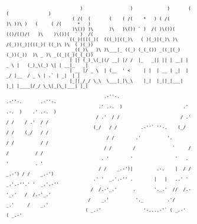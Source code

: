 

                                )                  )             )       (   (               )             
                             ( /(  (       (    ( /(    *   ) ( /(       )\ ))\ )   (     ( /(      *   )  
                             )\()) )\      )\   )\()) ` )  /( )\())(    (()/(()/(   )\    )\())(  ` )  /(  
                            ((_)((((_)(  (((_)|((_)\   ( )(_)|(_)\ )\    /(_))(_)|(((_)( ((_)\ )\  ( )(_)) 
                             _((_)\ _ )\ )\___|_ ((_) (_(_()) _((_|(_)  (_))(_))  )\ _ )\ _((_|(_)(_(_())  
                            | || (_)_\(_|(/ __| |/ /  |_   _|| || | __| | _ \ |   (_)_\(_) \| | __|_   _|  
                            | __ |/ _ \  | (__  ' <     | |  | __ | _|  |  _/ |__  / _ \ | .` | _|  | |    
                            |_||_/_/ \_\  \___|_|\_\    |_|  |_||_|___| |_| |____|/_/ \_\|_|\_|___| |_|    

                                         .-''-.                          .-''-.       .-''-.     
                                       .' .-.  )                       .' .-.  )    .' .-.  )    
                                      / .'  / /                       / .'  / /    / .'  / /     
                                     (_/   / /         .-''` ''-.    (_/   / /    (_/   / /      
                                          / /        .'          '.       / /          / /       
                                         / /        /              `     / /          / /        
                                        . '        '                '   . '          . '         
                                       / /    _.-')|         .-.    |  / /    _.-') / /    _.-') 
                                     .' '  _.'.-'' .        |   |   ..' '  _.'.-''.' '  _.'.-''  
                                    /  /.-'_.'      .       '._.'  //  /.-'_.'   /  /.-'_.'      
                                   /    _.'          '._         .'/    _.'     /    _.'         
                                  ( _.-'                '-....-'` ( _.-'       ( _.-'            
